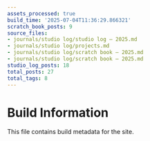 ```yaml
---
assets_processed: true
build_time: '2025-07-04T11:36:29.866321'
scratch_book_posts: 9
source_files:
- journals/studio log/studio log — 2025.md
- journals/studio log/projects.md
- journals/studio log/scratch book — 2025.md
- journals/studio log/scratch book — 2025.md
studio_log_posts: 18
total_posts: 27
total_tags: 8
---
```


# Build Information

This file contains build metadata for the site.
